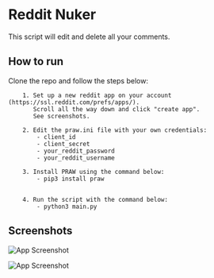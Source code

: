 # Reddit Nuker

This script will edit and delete all your comments.

## How to run

Clone the repo and follow the steps below:

```
    1. Set up a new reddit app on your account (https://ssl.reddit.com/prefs/apps/).
       Scroll all the way down and click "create app".
       See screenshots.
```
```
    2. Edit the praw.ini file with your own credentials:
        - client_id
        - client_secret
        - your_reddit_password
        - your_reddit_username
```
```    
    3. Install PRAW using the command below:
        - pip3 install praw
    
```
```
    4. Run the script with the command below:
        - python3 main.py
```

## Screenshots

![App Screenshot](https://i.imgur.com/QWzIsB2.png)

![App Screenshot](https://i.imgur.com/uvkLYNf.png)
